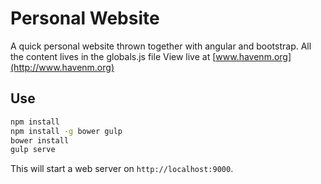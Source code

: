 # Personal Website

A quick personal website thrown together with angular and bootstrap.  All the content lives in the globals.js file
View live at [www.havenm.org](http://www.havenm.org)

## Use

```bash
npm install
npm install -g bower gulp
bower install
gulp serve
```

This will start a web server on `http://localhost:9000`.
